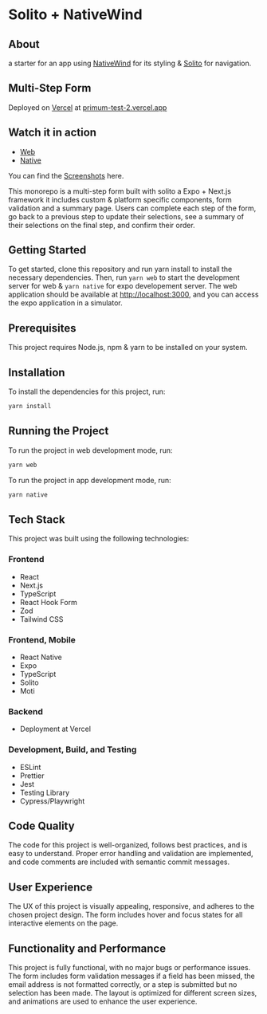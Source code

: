 # Solito + NativeWind

## About

 a starter for an  app using [NativeWind](https://nativewind.dev) for its styling & [Solito](https://solito.dev) for navigation.

## Multi-Step Form

Deployed on [Vercel](https://vercel.com/) at [primum-test-2.vercel.app](https://primum2-test-solito-next.vercel.app/)

## Watch it in action

* [Web](https://youtu.be/sJ5tNp03sEY)
* [Native](https://youtu.be/XnU242a7s3k)

You can find the [Screenshots](https://github.com/pranjaljain0/primum2-test-solito/tree/main/Media) here.

This monorepo is a multi-step form built with solito a Expo + Next.js framework it includes custom & platform specific components, form validation and a summary page. Users can complete each step of the form, go back to a previous step to update their selections, see a summary of their selections on the final step, and confirm their order.

## Getting Started

To get started, clone this repository and run yarn install to install the necessary dependencies. Then, run `yarn web` to start the development server for web & `yarn native` for expo developement server. The web application should be available at <http://localhost:3000>, and you can access the expo application in a simulator.

## Prerequisites

This project requires Node.js, npm & yarn to be installed on your system.

## Installation

To install the dependencies for this project, run:

```bash
yarn install
```

## Running the Project

To run the project in web development mode, run:

```bash
yarn web
```

To run the project in app development mode, run:

```bash
yarn native
```

## Tech Stack

This project was built using the following technologies:

### Frontend

* React
* Next.js
* TypeScript
* React Hook Form
* Zod
* Tailwind CSS

### Frontend, Mobile

* React Native
* Expo
* TypeScript
* Solito
* Moti

### Backend

* Deployment at Vercel

### Development, Build, and Testing

* ESLint
* Prettier
* Jest
* Testing Library
* Cypress/Playwright

## Code Quality

The code for this project is well-organized, follows best practices, and is easy to understand. Proper error handling and validation are implemented, and code comments are included with semantic commit messages.

## User Experience

The UX of this project is visually appealing, responsive, and adheres to the chosen project design. The form includes hover and focus states for all interactive elements on the page.

## Functionality and Performance

This project is fully functional, with no major bugs or performance issues. The form includes form validation messages if a field has been missed, the email address is not formatted correctly, or a step is submitted but no selection has been made. The layout is optimized for different screen sizes, and animations are used to enhance the user experience.
